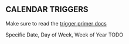 ## CALENDAR TRIGGERS

Make sure to read the [trigger primer docs](triggers.md)

Specific Date, Day of Week, Week of Year
TODO